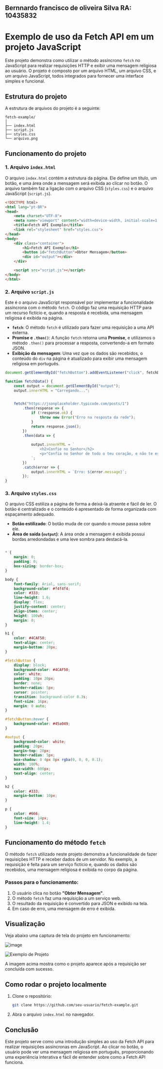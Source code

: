 ## Bernnardo francisco de oliveira Silva RA: 10435832
# Exemplo de uso da Fetch API em um projeto JavaScript

Este projeto demonstra como utilizar o método assíncrono `fetch` no JavaScript para realizar requisições HTTP e exibir uma mensagem religiosa ao usuário. O projeto é composto por um arquivo HTML, um arquivo CSS, e um arquivo JavaScript, todos integrados para fornecer uma interface simples e funcional.

## Estrutura do projeto

A estrutura de arquivos do projeto é a seguinte:

```
fetch-example/
│
├── index.html
├── script.js
├── styles.css
└── arquivo.png
```

## Funcionamento do projeto

### 1. Arquivo `index.html`

O arquivo `index.html` contém a estrutura da página. Ele define um título, um botão, e uma área onde a mensagem será exibida ao clicar no botão. O arquivo também faz a ligação com o arquivo CSS (`styles.css`) e o arquivo JavaScript (`script.js`).

```html
<!DOCTYPE html>
<html lang="pt-BR">
<head>
    <meta charset="UTF-8">
    <meta name="viewport" content="width=device-width, initial-scale=1.0">
    <title>Fetch API Exemplo</title>
    <link rel="stylesheet" href="styles.css">
</head>
<body>
    <div class="container">
        <h1>Fetch API Exemplo</h1>
        <button id="fetchButton">Obter Mensagem</button>
        <div id="output"></div>
    </div>

    <script src="script.js"></script>
</body>
</html>
```

### 2. Arquivo `script.js`

Este é o arquivo JavaScript responsável por implementar a funcionalidade assíncrona com o método `fetch`. O código faz uma requisição HTTP para um recurso fictício e, quando a resposta é recebida, uma mensagem religiosa é exibida na página.

- **`fetch`**: O método `fetch` é utilizado para fazer uma requisição a uma API externa.
- **Promise e `.then()`**: A função `fetch` retorna uma **Promise**, e utilizamos o método `.then()` para processar a resposta, convertendo-a em formato JSON.
- **Exibição da mensagem**: Uma vez que os dados são recebidos, o conteúdo do `div` na página é atualizado para exibir uma mensagem religiosa em português.

```javascript
document.getElementById("fetchButton").addEventListener("click", fetchData);

function fetchData() {
    const output = document.getElementById("output");
    output.innerHTML = "Carregando...";

    
    fetch("https://jsonplaceholder.typicode.com/posts/1")
        .then(response => {
            if (!response.ok) {
                throw new Error("Erro na resposta da rede");
            }
            return response.json();
        })
        .then(data => {
            
            output.innerHTML = `
                <h2>Confie no Senhor</h2>
                <p>"Confia no Senhor de todo o teu coração, e não te estribes no teu próprio entendimento." – Provérbios 3:5</p>
            `;
        })
        .catch(error => {
            output.innerHTML = `Erro: ${error.message}`;
        });
}
```

### 3. Arquivo `styles.css`

O arquivo CSS estiliza a página de forma a deixá-la atraente e fácil de ler. O botão é centralizado e o conteúdo é apresentado de forma organizada com espaçamento adequado.

- **Botão estilizado**: O botão muda de cor quando o mouse passa sobre ele.
- **Área de saída (`output`)**: A área onde a mensagem é exibida possui bordas arredondadas e uma leve sombra para destacá-la.

```css

* {
    margin: 0;
    padding: 0;
    box-sizing: border-box;
}

body {
    font-family: Arial, sans-serif;
    background-color: #f4f4f4;
    color: #333;
    line-height: 1.6;
    display: flex;
    justify-content: center;
    align-items: center;
    height: 100vh;
    margin: 0;
}

h1 {
    color: #4CAF50;
    text-align: center;
    margin-bottom: 20px;
}

#fetchButton {
    display: block;
    background-color: #4CAF50;
    color: white;
    padding: 10px 20px;
    border: none;
    border-radius: 5px;
    cursor: pointer;
    transition: background-color 0.3s;
    font-size: 16px;
    margin: 0 auto;
}

#fetchButton:hover {
    background-color: #45a049;
}

#output {
    background-color: white;
    padding: 20px;
    margin-top: 20px;
    border-radius: 5px;
    box-shadow: 0 4px 8px rgba(0, 0, 0, 0.1);
    width: 100%;
    max-width: 600px;
    text-align: center;
}

h2 {
    color: #333;
    margin-bottom: 10px;
}

p {
    color: #666;
    font-size: 14px;
    line-height: 1.4;
}
```

## Funcionamento do método `fetch`

O método `fetch` utilizado neste projeto demonstra a funcionalidade de fazer requisições HTTP e receber dados de um servidor. No exemplo, a requisição é feita para um serviço fictício e, quando os dados são recebidos, uma mensagem religiosa é exibida no corpo da página.

### Passos para o funcionamento:

1. O usuário clica no botão **"Obter Mensagem"**.
2. O método `fetch` faz uma requisição a um serviço web.
3. O resultado da requisição é convertido para JSON e exibido na tela.
4. Em caso de erro, uma mensagem de erro é exibida.

## Visualização

Veja abaixo uma captura de tela do projeto em funcionamento:

![image](https://github.com/user-attachments/assets/00defc04-fc60-4086-81db-473d862bba6d)

![Exemplo de Projeto](./arquivo.png)

A imagem acima mostra como o projeto aparece após a requisição ser concluída com sucesso.

## Como rodar o projeto localmente

1. Clone o repositório:
   ```bash
   git clone https://github.com/seu-usuario/fetch-example.git
   ```

2. Abra o arquivo `index.html` no navegador.

## Conclusão

Este projeto serve como uma introdução simples ao uso da Fetch API para realizar requisições assíncronas em JavaScript. Ao clicar no botão, o usuário pode ver uma mensagem religiosa em português, proporcionando uma experiência interativa e fácil de entender sobre como a Fetch API funciona.

